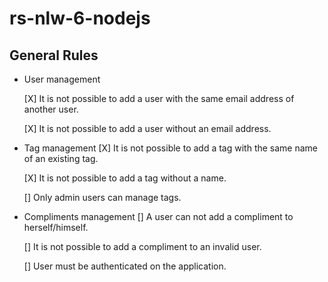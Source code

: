 # rs-nlw-6-nodejs

## General Rules 

- User management

  [X] It is not possible to add a user with the same email address of another user.
  
  [X] It is not possible to add a user without an email address.

- Tag management
  [X] It is not possible to add a tag with the same name of an existing tag.

  [X] It is not possible to add a tag without a name.

  [] Only admin users can manage tags.

- Compliments management
  [] A user can not add a compliment to herself/himself.
  
  [] It is not possible to add a compliment to an invalid user.

  [] User must be authenticated on the application.
